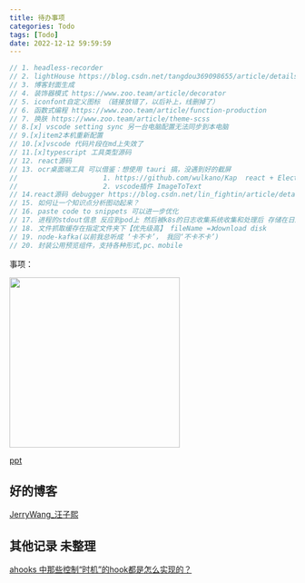 ```yaml
---
title: 待办事项
categories: Todo
tags: [Todo]
date: 2022-12-12 59:59:59
---
```



```js
// 1. headless-recorder
// 2. lightHouse https://blog.csdn.net/tangdou369098655/article/details/122531766
// 3. 博客封面生成
// 4. 装饰器模式 https://www.zoo.team/article/decorator
// 5. iconfont自定义图标 （链接放错了，以后补上，线删掉了）
// 6. 函数式编程 https://www.zoo.team/article/function-production
// 7. 换肤 https://www.zoo.team/article/theme-scss
// 8.[x] vscode setting sync 另一台电脑配置无法同步到本电脑
// 9.[x]item2本机重新配置
// 10.[x]vscode 代码片段在md上失效了
// 11.[x]typescript 工具类型源码
// 12. react源码
// 13. ocr桌面端工具 可以借鉴：想使用 tauri 搞，没遇到好的截屏
//                     1. https://github.com/wulkano/Kap  react + Electron开发
//                     2. vscode插件 ImageToText
// 14.react源码 debugger https://blog.csdn.net/lin_fightin/article/details/125136985?spm=1001.2014.3001.5502
// 15. 如何让一个知识点分析图动起来？
// 16. paste code to snippets 可以进一步优化
// 17. 进程的stdout信息 反应到pod上 然后被k8s的日志收集系统收集和处理后 存储在日志平台的 https://www.jianshu.com/p/92a4c11e77ba
// 18. 文件抓取缓存在指定文件夹下【优先级高】 fileName =》download disk
// 19. node-kafka(以前我总听成 ‘卡不卡’， 我回‘不卡不卡’)
// 20. 封装公用预览组件，支持各种形式,pc、mobile
```
事项：

<img src="http://t-blog-images.aijs.top/img/20220610103503.webp" width=300 height=/>

<a href="https://github.com/pipipi-pikachu/PPTist" target="_blank" >ppt</a>

## 好的博客

<a href="https://www.jianshu.com/u/99b8712e8850" target="_blank" >JerryWang_汪子熙 </a>

## 其他记录 未整理

<a href="https://juejin.cn/post/7107189225509879838" target="_blank" >ahooks 中那些控制“时机”的hook都是怎么实现的？</a>